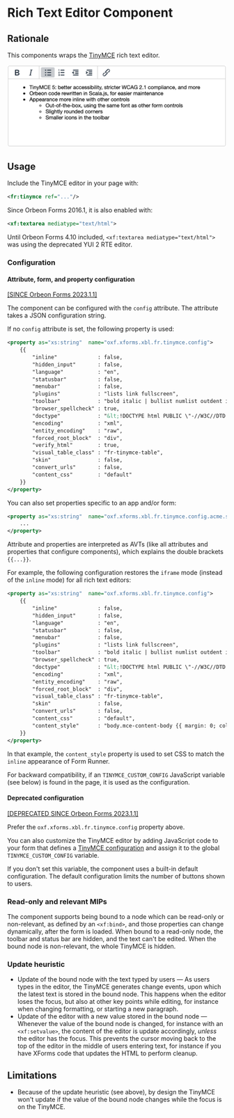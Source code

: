 # Rich Text Editor Component

## Rationale

This components wraps the [TinyMCE](https://www.tiny.cloud/) rich text editor.

![](images/xbl-tinymce.png)

## Usage

Include the TinyMCE editor in your page with:

```xml
<fr:tinymce ref="..."/>
```

Since Orbeon Forms 2016.1, it is also enabled with:

```xml
<xf:textarea mediatype="text/html">
```

Until Orbeon Forms 4.10 included, `<xf:textarea mediatype="text/html">` was using the deprecated YUI 2 RTE editor.

### Configuration

#### Attribute, form, and property configuration

[\[SINCE Orbeon Forms 2023.1.1\]](/release-notes/orbeon-forms-2023.1.1.md)

The component can be configured with the `config` attribute. The attribute takes a JSON configuration string.

If no `config` attribute is set, the following property is used:

```xml
<property as="xs:string"  name="oxf.xforms.xbl.fr.tinymce.config">
    {{
        "inline"             : false,
        "hidden_input"       : false,
        "language"           : "en",
        "statusbar"          : false,
        "menubar"            : false,
        "plugins"            : "lists link fullscreen",
        "toolbar"            : "bold italic | bullist numlist outdent indent | link fullscreen",
        "browser_spellcheck" : true,
        "doctype"            : "&lt;!DOCTYPE html PUBLIC \"-//W3C//DTD XHTML 1.0 Transitional//EN\" \"http://www.w3.org/TR/xhtml1/DTD/xhtml1-transitional.dtd\">",
        "encoding"           : "xml",
        "entity_encoding"    : "raw",
        "forced_root_block"  : "div",
        "verify_html"        : true,
        "visual_table_class" : "fr-tinymce-table",
        "skin"               : false,
        "convert_urls"       : false,
        "content_css"        : "default"
    }}
</property>
```

You can also set properties specific to an app and/or form:

```xml
<property as="xs:string"  name="oxf.xforms.xbl.fr.tinymce.config.acme.sales">
    ...
</property>
```

Attribute and properties are interpreted as AVTs (like all attributes and properties that configure components), which explains the double brackets `{{...}}`.

For example, the following configuration restores the `iframe` mode (instead of the `inline` mode) for all rich text editors:

```xml
<property as="xs:string"  name="oxf.xforms.xbl.fr.tinymce.config">
    {{
        "inline"             : false,
        "hidden_input"       : false,
        "language"           : "en",
        "statusbar"          : false,
        "menubar"            : false,
        "plugins"            : "lists link fullscreen",
        "toolbar"            : "bold italic | bullist numlist outdent indent | link fullscreen",
        "browser_spellcheck" : true,
        "doctype"            : "&lt;!DOCTYPE html PUBLIC \"-//W3C//DTD XHTML 1.0 Transitional//EN\" \"http://www.w3.org/TR/xhtml1/DTD/xhtml1-transitional.dtd\">",
        "encoding"           : "xml",
        "entity_encoding"    : "raw",
        "forced_root_block"  : "div",
        "visual_table_class" : "fr-tinymce-table",
        "skin"               : false,
        "convert_urls"       : false,
        "content_css"        : "default",
        "content_style"      : "body.mce-content-body {{ margin: 0; color: #333 }} body.mce-content-body div {{font-family: 'Helvetica Neue'; font-size: 13px; padding: 4px 6px}} body.mce-content-body a {{ color: #0088cc }} body.mce-content-body p {{ margin: 0 0 10px }}"
    }}
</property>
``` 

In that example, the `content_style` property is used to set CSS to match the `inline` appearance of Form Runner.

For backward compatibility, if an `TINYMCE_CUSTOM_CONFIG` JavaScript variable (see below) is found in the page, it is used as the configuration.

#### Deprecated configuration

[\[DEPRECATED SINCE Orbeon Forms 2023.1.1\]](/release-notes/orbeon-forms-2023.1.1.md)

Prefer the `oxf.xforms.xbl.fr.tinymce.config` property above.

You can also customize the TinyMCE editor by adding JavaScript code to your form that defines a [TinyMCE configuration](https://www.tiny.cloud/docs/configure/) and assign it to the global `TINYMCE_CUSTOM_CONFIG` variable.

If you don't set this variable, the component uses a built-in default configuration. The default configuration limits the number of buttons shown to users.

### Read-only and relevant MIPs

The component supports being bound to a node which can be read-only or non-relevant, as defined by an `<xf:bind>`, and those properties can change dynamically, after the form is loaded. When bound to a read-only node, the toolbar and status bar are hidden, and the text can't be edited. When the bound node is non-relevant, the whole TinyMCE is hidden.

### Update heuristic

- Update of the bound node with the text typed by users — As users types in the editor, the TinyMCE generates change events, upon which the latest text is stored in the bound node. This happens when the editor loses the focus, but also at other key points while editing, for instance when changing formatting, or starting a new paragraph.
- Update of the editor with a new value stored in the bound node — Whenever the value of the bound node is changed, for instance with an `<xf:setvalue>`, the content of the editor is update accordingly, _unless_ the editor has the focus. This prevents the cursor moving back to the top of the editor in the middle of users entering text, for instance if you have XForms code that updates the HTML to perform cleanup.

## Limitations

- Because of the update heuristic (see above), by design the TinyMCE won't update if the value of the bound node changes while the focus is on the TinyMCE.
